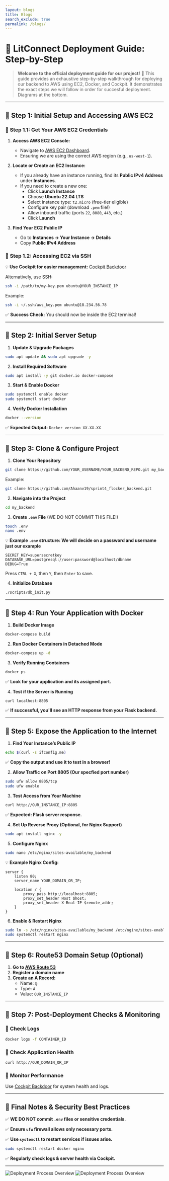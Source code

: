 ```yaml
---
layout: blogs
title: Blogs
search_exclude: true
permalink: /blogs/
---
```

# 📢 **LitConnect Deployment Guide: Step-by-Step**

> **Welcome to the official deployment guide for our project!** 🚀 This guide provides an exhaustive step-by-step walkthrough for deploying our backend to AWS using EC2, Docker, and Cockpit. It demonstrates the exact steps we will follow in order for succesful deployment. Diagrams at the bottom.

---

## 📌 **Step 1: Initial Setup and Accessing AWS EC2**

### 🔹 **Step 1.1: Get Your AWS EC2 Credentials**

1. **Access AWS EC2 Console:**
   - Navigate to [AWS EC2 Dashboard](https://console.aws.amazon.com/ec2/).
   - Ensuring we are using the correct AWS region (e.g., `us-west-1`).
   
2. **Locate or Create an EC2 Instance:**
   - If you already have an instance running, find its **Public IPv4 Address** under **Instances**.
   - If you need to create a new one:
     - Click **Launch Instance**
     - Choose **Ubuntu 22.04 LTS**
     - Select instance type: `t2.micro` (free-tier eligible)
     - Configure key pair (download `.pem` file!)
     - Allow inbound traffic (ports `22`, `8080`, `443`, etc.)
     - Click **Launch**

3. **Find Your EC2 Public IP**
   - Go to **Instances → Your Instance → Details**
   - Copy **Public IPv4 Address** 

### 🔹 **Step 1.2: Accessing EC2 via SSH**

💡 **Use Cockpit for easier management:** [Cockpit Backdoor](https://cockpit.stu.nighthawkcodingsociety.com/)

Alternatively, use SSH:
```sh
ssh -i /path/to/my-key.pem ubuntu@YOUR_INSTANCE_IP
```
Example:
```sh
ssh -i ~/.ssh/aws_key.pem ubuntu@18.234.56.78
```

✅ **Success Check:** You should now be inside the EC2 terminal!

---

## 📌 **Step 2: Initial Server Setup**

1. **Update & Upgrade Packages**
```sh
sudo apt update && sudo apt upgrade -y
```

2. **Install Required Software**
```sh
sudo apt install -y git docker.io docker-compose
```

3. **Start & Enable Docker**
```sh
sudo systemctl enable docker
sudo systemctl start docker
```

4. **Verify Docker Installation**
```sh
docker --version
```
✅ **Expected Output:** `Docker version XX.XX.XX`

---

## 📌 **Step 3: Clone & Configure Project**

1. **Clone Your Repository**
```sh
git clone https://github.com/YOUR_USERNAME/YOUR_BACKEND_REPO.git my_backend
```
Example:
```sh
git clone https://github.com/Ahaanv19/sprint4_flocker_backend.git
```

2. **Navigate into the Project**
```sh
cd my_backend
```

3. **Create `.env` File** (WE DO NOT COMMIT THIS FILE!)
```sh
touch .env
nano .env
```
💡 **Example `.env` structure: We will decide on a password and username just our example**
```
SECRET_KEY=supersecretkey
DATABASE_URL=postgresql://user:password@localhost/dbname
DEBUG=True
```
Press `CTRL + X`, then `Y`, then `Enter` to save.

4. **Initialize Database**
```sh
./scripts/db_init.py
```

---

## 📌 **Step 4: Run Your Application with Docker**

1. **Build Docker Image**
```sh
docker-compose build
```

2. **Run Docker Containers in Detached Mode**
```sh
docker-compose up -d
```

3. **Verify Running Containers**
```sh
docker ps
```
✅ **Look for your application and its assigned port.**

4. **Test if the Server is Running**
```sh
curl localhost:8805
```
✅ **If successful, you'll see an HTTP response from your Flask backend.**

---

## 📌 **Step 5: Expose the Application to the Internet**

1. **Find Your Instance’s Public IP**
```sh
echo $(curl -s ifconfig.me)
```
✅ **Copy the output and use it to test in a browser!**

2. **Allow Traffic on Port 8805 (Our specfied port number)**
```sh
sudo ufw allow 8805/tcp
sudo ufw enable
```

3. **Test Access from Your Machine**
```sh
curl http://OUR_INSTANCE_IP:8805
```
✅ **Expected: Flask server response.**

4. **Set Up Reverse Proxy (Optional, for Nginx Support)**
```sh
sudo apt install nginx -y
```

5. **Configure Nginx**
```sh
sudo nano /etc/nginx/sites-available/my_backend
```
💡 **Example Nginx Config:**
```
server {
    listen 80;
    server_name YOUR_DOMAIN_OR_IP;

    location / {
        proxy_pass http://localhost:8805;
        proxy_set_header Host $host;
        proxy_set_header X-Real-IP $remote_addr;
    }
}
```

6. **Enable & Restart Nginx**
```sh
sudo ln -s /etc/nginx/sites-available/my_backend /etc/nginx/sites-enabled/
sudo systemctl restart nginx
```

---

## 📌 **Step 6: Route53 Domain Setup (Optional)**

1. **Go to [AWS Route 53](https://console.aws.amazon.com/route53/)**
2. **Register a domain name**
3. **Create an A Record:**
   - Name: `@`
   - Type: `A`
   - Value: `OUR_INSTANCE_IP`

---

## 📌 **Step 7: Post-Deployment Checks & Monitoring**

### 🔹 **Check Logs**
```sh
docker logs -f CONTAINER_ID
```

### 🔹 **Check Application Health**
```sh
curl http://OUR_DOMAIN_OR_IP
```

### 🔹 **Monitor Performance**
Use [Cockpit Backdoor](https://cockpit.stu.nighthawkcodingsociety.com/) for system health and logs.

---

## 📌 **Final Notes & Security Best Practices**

✅ **WE DO NOT commit `.env` files or sensitive credentials.**

✅ **Ensure `ufw` firewall allows only necessary ports.**

✅ **Use `systemctl` to restart services if issues arise.**
```sh
sudo systemctl restart docker nginx
```

✅ **Regularly check logs & server health via Cockpit.**

---

<img src="{{site.baseurl}}/images/d.png" alt="Deployment Process Overview">
    
<img src="{{site.baseurl}}/images/a.png" alt="Deployment Process Overview">
    



